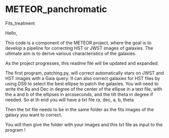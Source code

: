 # METEOR_panchromatic
Fits_treatment

Hello,

This code is a component of the METEOR project, where the goal is to develop a pipeline for correcting HST or JWST images of galaxies. The ultimate aim is to derive various characteristics of the galaxies.

As the project progresses, this readme file will be updated and expanded.

The first program, patching.py, will correct automatically stars on JWST and HST images with a Gaia query. It can also correct 
galaxies for HST files by using DS9 to select the best ellipse to patch the galaxies.
You will need to write the Ra and Dec in degree of the center of the ellipse in a text file, with the a and b of the ellipses in arcsseconds, and the tilt theta in degree if needed.
So at th end you will have a txt file ra, dec, a, b, theta

Then the txt file needs to be in the same folder as the fits images of the galaxy you want to correct.

You will then give the folder with your images and this txt file as input to the program !

